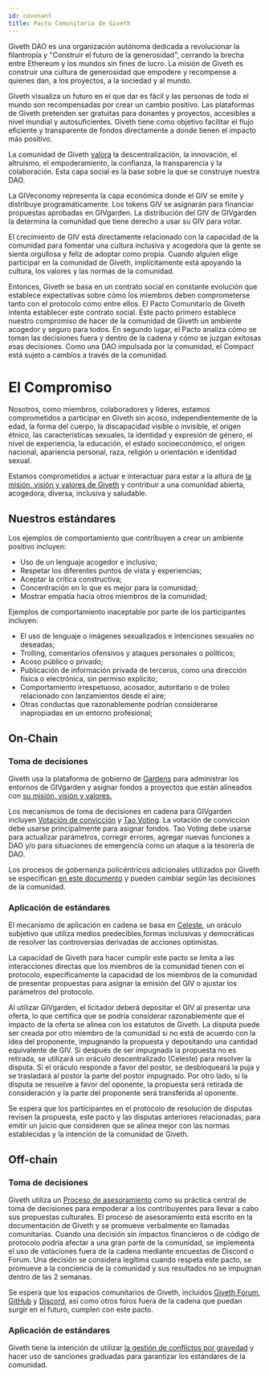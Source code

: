 ```yaml
---
id: covenant
title: Pacto Comunitario de Giveth
---
```


Giveth DAO es una organización autónoma dedicada a revolucionar la filantropía y "Construir el futuro de la generosidad", cerrando la brecha entre Ethereum y los mundos sin fines de lucro. La misión de Giveth es construir una cultura de generosidad que empodere y recompense a quienes dan, a los proyectos, a la sociedad y al mundo.

Giveth visualiza un futuro en el que dar es fácil y las personas de todo el mundo son recompensadas por crear un cambio positivo. Las plataformas de Giveth pretenden ser gratuitas para donantes y proyectos, accesibles a nivel mundial y autosuficientes. Giveth tiene como objetivo facilitar el flujo eficiente y transparente de fondos directamente a donde tienen el impacto más positivo.

La comunidad de Giveth [valora](https://docs.giveth.io/whatisgiveth/) la descentralización, la innovación, el altruismo, el empoderamiento, la confianza, la transparencia y la colaboración. Esta capa social es la base sobre la que se construye nuestra DAO.

La GIVeconomy representa la capa económica donde el GIV se emite y distribuye programáticamente. Los tokens GIV se asignarán para financiar propuestas aprobadas en GIVgarden. La distribución del GIV de GIVgarden la determina la comunidad que tiene derecho a usar su GIV para votar.

El crecimiento de GIV está directamente relacionado con la capacidad de la comunidad para fomentar una cultura inclusiva y acogedora que la gente se sienta orgullosa y feliz de adoptar como propia. Cuando alguien elige participar en la comunidad de Giveth, implícitamente está apoyando la cultura, los valores y las normas de la comunidad.

Entonces, Giveth se basa en un contrato social en constante evolución que establece expectativas sobre cómo los miembros deben comprometerse tanto con el protocolo como entre ellos. El Pacto Comunitario de Giveth intenta establecer este contrato social. Este pacto primero establece nuestro compromiso de hacer de la comunidad de Giveth un ambiente acogedor y seguro para todos. En segundo lugar, el Pacto analiza cómo se toman las decisiones fuera y dentro de la cadena y cómo se juzgan exitosas esas decisiones. Como una DAO impulsada por la comunidad, el Compact está sujeto a cambios a través de la comunidad.

# El Compromiso

Nosotros, como miembros, colaboradores y líderes, estamos comprometidos a participar en Giveth sin acoso, independientemente de la edad, la forma del cuerpo, la discapacidad visible o invisible, el origen étnico, las características sexuales, la identidad y expresión de género, el nivel de experiencia, la educación, el estado socioeconómico, el origen nacional, apariencia personal, raza, religión u orientación e identidad sexual.

Estamos comprometidos a actuar e interactuar para estar a la altura de [la misión, visión y valores de Giveth](https://docs.giveth.io/whatisgiveth/) y contribuir a una comunidad abierta, acogedora, diversa, inclusiva y saludable.

## Nuestros estándares

Los ejemplos de comportamiento que contribuyen a crear un ambiente positivo incluyen:

- Uso de un lenguaje acogedor e inclusivo;
- Respetar los diferentes puntos de vista y experiencias;
- Aceptar la crítica constructiva;
- Concentración en lo que es mejor para la comunidad;
- Mostrar empatía hacia otros miembros de la comunidad;

Ejemplos de comportamiento inaceptable por parte de los participantes incluyen:

- El uso de lenguaje o imágenes sexualizados e intenciones sexuales no deseadas;
- Trolling, comentarios ofensivos y ataques personales o políticos;
- Acoso público o privado;
- Publicación de información privada de terceros, como una dirección física o electrónica, sin permiso explícito;
- Comportamiento irrespetuoso, acosador, autoritario o de troleo relacionado con lanzamientos desde el aire;
- Otras conductas que razonablemente podrían considerarse inapropiadas en un entorno profesional;

## On-Chain

### Toma de decisiones

Giveth usa la plataforma de gobierno de [Gardens](https://gardens.1hive.org/#/home/) para administrar los entornos de GIVgarden y asignar fondos a proyectos que están alineados con [su misión, visión y valores.](https://docs.giveth.io/whatisgiveth/)

Los mecanismos de toma de decisiones en cadena para GIVgarden incluyen [Votación de convicción](https://forum.tecommons.org/t/conviction-voting-tl-dr/308?u=liviade) y [Tao Voting](https://forum.tecommons.org/t/tao-voting-formly-disputable-voting-parameters-general-discussion/267). La votación de conviccion debe usarse principalmente para asignar fondos. Tao Voting debe usarse para actualizar parámetros, corregir errores, agregar nuevas funciones a DAO y/o para situaciones de emergencia como un ataque a la tesoreria de DAO.

Los procesos de gobernanza policéntricos adicionales utilizados por Giveth se especifican [en este documento](https://docs.giveth.io/whatisgiveth/governanceProcess) y pueden cambiar según las decisiones de la comunidad.

### Aplicación de estándares

El mecanismo de aplicación en cadena se basa en [Celeste](https://1hive.gitbook.io/celeste/), un oráculo subjetivo que utiliza medios predecibles,formas inclusivas y democráticas de resolver las controversias derivadas de acciones optimistas.

La capacidad de Giveth para hacer cumplir este pacto se limita a las interacciones directas que los miembros de la comunidad tienen con el protocolo, específicamente la capacidad de los miembros de la comunidad de presentar propuestas para asignar la emisión del GIV o ajustar los parámetros del protocolo.

Al utilizar GIVgarden, el licitador deberá depositar el GIV al presentar una oferta, lo que certifica que se podría considerar razonablemente que el impacto de la oferta se alinea con los estatutos de Giveth. La disputa puede ser creada por otro miembro de la comunidad si no está de acuerdo con la idea del proponente, impugnando la propuesta y depositando una cantidad equivalente de GIV. Si después de ser impugnada la propuesta no es retirada, se utilizará un oráculo descentralizado (Celeste) para resolver la disputa. Si el oráculo responde a favor del postor, se desbloqueará la puja y se trasladará al postor la parte del postor impugnado. Por otro lado, si la disputa se resuelve a favor del oponente, la propuesta será retirada de consideración y la parte del proponente será transferida al oponente.

Se espera que los participantes en el protocolo de resolución de disputas revisen la propuesta, este pacto y las disputas anteriores relacionadas, para emitir un juicio que consideren que se alinea mejor con las normas establecidas y la intención de la comunidad de Giveth.

## Off-chain

### Toma de decisiones

Giveth utiliza un [Proceso de asesoramiento](https://docs.giveth.io/whatisgiveth/adviceProcess) como su práctica central de toma de decisiones para empoderar a los contribuyentes para llevar a cabo sus propuestas culturales. El proceso de asesoramiento está escrito en la documentación de Giveth y se promueve verbalmente en llamadas comunitarias. Cuando una decisión sin impactos financieros o de código de protocolo podría afectar a una gran parte de la comunidad, se implementa el uso de votaciones fuera de la cadena mediante encuestas de Discord o Forum. Una decisión se considera legítima cuando respeta este pacto, se promueve a la conciencia de la comunidad y sus resultados no se impugnan dentro de las 2 semanas.

Se espera que los espacios comunitarios de Giveth, incluidos [Giveth Forum](https://forum.giveth.io/), [GitHub](https://github.com/Giveth) y [Discord](https://discord.gg/JxF38Tj364), así como otros foros fuera de la cadena que puedan surgir en el futuro, cumplen con este pacto.

### Aplicación de estándares

Giveth tiene la intención de utilizar [la gestión de conflictos por gravedad](https://forum.tecommons.org/t/gravity-general-process/173) y hacer uso de sanciones graduadas para garantizar los estándares de la comunidad.

